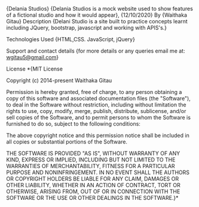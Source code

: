 {Delania Studios}
{Delania Studios is a mock website used to show features of a fictional studio and how it would appear}, {12/10/2020}
By {Waithaka Gitau}
Description
{Delani Studio is a site built to practice concepts learnt including JQuery, bootstrap, javascript and working with APIS's.}

Technologies Used
{HTML,CSS. JavaScript, jQuery}

Support and contact details
{for more details or any queries email me at: wgitau5@gmail.com}

License
*{MIT License

Copyright (c) 2014-present Waithaka Gitau

Permission is hereby granted, free of charge, to any person obtaining a copy of this software and associated documentation files (the "Software"), to deal in the Software without restriction, including without limitation the rights to use, copy, modify, merge, publish, distribute, sublicense, and/or sell copies of the Software, and to permit persons to whom the Software is furnished to do so, subject to the following conditions:

The above copyright notice and this permission notice shall be included in all copies or substantial portions of the Software.

THE SOFTWARE IS PROVIDED "AS IS", WITHOUT WARRANTY OF ANY KIND, EXPRESS OR IMPLIED, INCLUDING BUT NOT LIMITED TO THE WARRANTIES OF MERCHANTABILITY, FITNESS FOR A PARTICULAR PURPOSE AND NONINFRINGEMENT. IN NO EVENT SHALL THE AUTHORS OR COPYRIGHT HOLDERS BE LIABLE FOR ANY CLAIM, DAMAGES OR OTHER LIABILITY, WHETHER IN AN ACTION OF CONTRACT, TORT OR OTHERWISE, ARISING FROM, OUT OF OR IN CONNECTION WITH THE SOFTWARE OR THE USE OR OTHER DEALINGS IN THE SOFTWARE.}*
